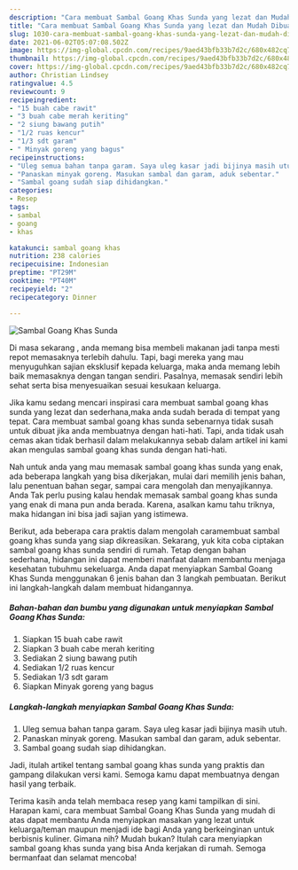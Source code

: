 ```yaml
---
description: "Cara membuat Sambal Goang Khas Sunda yang lezat dan Mudah Dibuat"
title: "Cara membuat Sambal Goang Khas Sunda yang lezat dan Mudah Dibuat"
slug: 1030-cara-membuat-sambal-goang-khas-sunda-yang-lezat-dan-mudah-dibuat
date: 2021-06-02T05:07:08.502Z
image: https://img-global.cpcdn.com/recipes/9aed43bfb33b7d2c/680x482cq70/sambal-goang-khas-sunda-foto-resep-utama.jpg
thumbnail: https://img-global.cpcdn.com/recipes/9aed43bfb33b7d2c/680x482cq70/sambal-goang-khas-sunda-foto-resep-utama.jpg
cover: https://img-global.cpcdn.com/recipes/9aed43bfb33b7d2c/680x482cq70/sambal-goang-khas-sunda-foto-resep-utama.jpg
author: Christian Lindsey
ratingvalue: 4.5
reviewcount: 9
recipeingredient:
- "15 buah cabe rawit"
- "3 buah cabe merah keriting"
- "2 siung bawang putih"
- "1/2 ruas kencur"
- "1/3 sdt garam"
- " Minyak goreng yang bagus"
recipeinstructions:
- "Uleg semua bahan tanpa garam. Saya uleg kasar jadi bijinya masih utuh."
- "Panaskan minyak goreng. Masukan sambal dan garam, aduk sebentar."
- "Sambal goang sudah siap dihidangkan."
categories:
- Resep
tags:
- sambal
- goang
- khas

katakunci: sambal goang khas 
nutrition: 238 calories
recipecuisine: Indonesian
preptime: "PT29M"
cooktime: "PT40M"
recipeyield: "2"
recipecategory: Dinner

---
```



![Sambal Goang Khas Sunda](https://img-global.cpcdn.com/recipes/9aed43bfb33b7d2c/680x482cq70/sambal-goang-khas-sunda-foto-resep-utama.jpg)

Di masa  sekarang , anda memang bisa membeli makanan jadi tanpa mesti repot memasaknya terlebih dahulu. Tapi, bagi mereka yang mau menyuguhkan sajian eksklusif kepada keluarga, maka anda memang lebih baik memasaknya dengan tangan sendiri. Pasalnya, memasak sendiri lebih sehat serta bisa menyesuaikan sesuai kesukaan keluarga.

Jika kamu sedang mencari inspirasi cara membuat sambal goang khas sunda yang lezat dan sederhana,maka anda sudah berada di tempat yang tepat. Cara membuat sambal goang khas sunda  sebenarnya tidak susah untuk dibuat jika anda membuatnya dengan hati-hati. Tapi, anda tidak usah cemas akan tidak berhasil dalam melakukannya 
sebab dalam artikel ini kami akan mengulas sambal goang khas sunda dengan hati-hati.  



Nah untuk anda yang mau memasak sambal goang khas sunda yang enak, ada beberapa langkah yang bisa dikerjakan, mulai dari memilih jenis bahan, lalu penentuan bahan segar, sampai cara mengolah dan menyajikannya. Anda Tak perlu pusing kalau hendak memasak sambal goang khas sunda yang enak di mana pun anda berada. Karena, asalkan kamu  tahu triknya, maka hidangan ini bisa jadi sajian yang istimewa.

Berikut, ada beberapa cara praktis  dalam mengolah caramembuat sambal goang khas sunda yang siap dikreasikan. Sekarang, yuk kita coba ciptakan sambal goang khas sunda sendiri di rumah. Tetap dengan bahan sederhana, hidangan ini dapat memberi manfaat dalam membantu menjaga kesehatan tubuhmu sekeluarga. Anda dapat menyiapkan Sambal Goang Khas Sunda menggunakan 6 jenis bahan dan 3 langkah pembuatan. Berikut ini langkah-langkah dalam membuat hidangannya.

<!--inarticleads1-->

##### Bahan-bahan dan bumbu yang digunakan untuk menyiapkan Sambal Goang Khas Sunda:

1. Siapkan 15 buah cabe rawit
1. Siapkan 3 buah cabe merah keriting
1. Sediakan 2 siung bawang putih
1. Sediakan 1/2 ruas kencur
1. Sediakan 1/3 sdt garam
1. Siapkan  Minyak goreng yang bagus




<!--inarticleads2-->

##### Langkah-langkah menyiapkan Sambal Goang Khas Sunda:

1. Uleg semua bahan tanpa garam. Saya uleg kasar jadi bijinya masih utuh.
1. Panaskan minyak goreng. Masukan sambal dan garam, aduk sebentar.
1. Sambal goang sudah siap dihidangkan.




Jadi, itulah artikel tentang  sambal goang khas sunda  yang praktis dan gampang dilakukan versi kami. Semoga kamu dapat membuatnya dengan hasil yang terbaik. 

Terima kasih anda telah membaca resep yang kami tampilkan di sini. Harapan kami, cara membuat  Sambal Goang Khas Sunda yang mudah di atas dapat membantu Anda menyiapkan masakan yang lezat untuk keluarga/teman maupun menjadi ide bagi Anda yang berkeinginan untuk berbisnis kuliner. Gimana nih? Mudah bukan? Itulah cara menyiapkan sambal goang khas sunda yang bisa Anda kerjakan di rumah. Semoga bermanfaat dan selamat mencoba!

